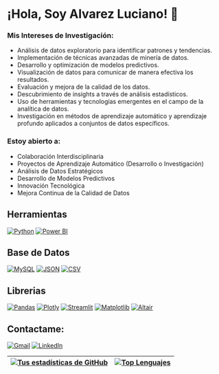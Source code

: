 # ¡Hola, Soy Alvarez Luciano! 👋

### Mis Intereses de Investigación:
- Análisis de datos exploratorio para identificar patrones y tendencias.
- Implementación de técnicas avanzadas de minería de datos.
- Desarrollo y optimización de modelos predictivos.
- Visualización de datos para comunicar de manera efectiva los resultados.
- Evaluación y mejora de la calidad de los datos.
- Descubrimiento de insights a través de análisis estadísticos.
- Uso de herramientas y tecnologías emergentes en el campo de la analítica de datos.
- Investigación en métodos de aprendizaje automático y aprendizaje profundo aplicados a conjuntos de datos específicos.

### Estoy abierto a:

- Colaboración Interdisciplinaria
- Proyectos de Aprendizaje Automático (Desarrollo o Investigación)
- Análisis de Datos Estratégicos
- Desarrollo de Modelos Predictivos
- Innovación Tecnológica
- Mejora Continua de la Calidad de Datos

## Herramientas 
[![Python](https://img.shields.io/badge/Python-3776AB?style=for-the-badge&logo=python&logoColor=white)](https://www.python.org/)
[![Power BI](https://img.shields.io/badge/Power_BI-F2C811?style=for-the-badge&logo=power-bi&logoColor=black)](https://powerbi.microsoft.com/)

## Base de Datos
[![MySQL](https://img.shields.io/badge/MySQL-4479A1?style=for-the-badge&logo=mysql&logoColor=white)](https://www.mysql.com/)
[![JSON](https://img.shields.io/badge/JSON-000000?style=for-the-badge&logo=json&logoColor=white)](https://www.json.org/)
[![CSV](https://img.shields.io/badge/CSV-008080?style=for-the-badge&logo=csv&logoColor=white)](https://en.wikipedia.org/wiki/Comma-separated_values)

## Librerias
[![Pandas](https://img.shields.io/badge/Pandas-150458?style=for-the-badge&logo=pandas&logoColor=white)](https://pandas.pydata.org/)
[![Plotly](https://img.shields.io/badge/Plotly-239120?style=for-the-badge&logo=plotly&logoColor=white)](https://plotly.com/)
[![Streamlit](https://img.shields.io/badge/Streamlit-FF4F2E?style=for-the-badge&logo=streamlit&logoColor=white)](https://streamlit.io/)
[![Matplotlib](https://img.shields.io/badge/Matplotlib-3776AB?style=for-the-badge&logo=python&logoColor=white)](https://matplotlib.org/)
[![Altair](https://img.shields.io/badge/Altair-3366CC?style=for-the-badge&logo=vega-lite&logoColor=white)](https://altair-viz.github.io/)

## Contactame:
[![Gmail](https://img.shields.io/badge/Gmail-D14836?style=for-the-badge&logo=gmail&logoColor=white)](mailto:alvarezlucianoezequiel@gmail.com)
[![LinkedIn](https://img.shields.io/badge/LinkedIn-0A66C2?style=for-the-badge&logo=linkedin&logoColor=white)](https://www.linkedin.com/in/luciano-alvarez-332843285/)

| <a href="https://github.com/LUXI4NO/github-readme-stats"><img align="center" src="https://github-readme-stats.vercel.app/api?username=LUXI4NO&show_icons=true&theme=radical&hide_border=true" alt="Tus estadísticas de GitHub" /></a> | <a href="https://github.com/LUXI4NO/github-readme-stats"><img align="center" src="https://github-readme-stats.vercel.app/api/top-langs/?username=LUXI4NO&layout=compact&hide_border=true" alt="Top Lenguajes" /></a> |
| ------------- | ------------- |



<!--
**themlphdstudent/themlphdstudent** is a ✨ _special_ ✨ repository because its `README.md` (this file) appears on your GitHub profile.

Here are some ideas to get you started:

- 🔭 I’m currently working on ...
- 🌱 I’m currently learning ...
- 👯 I’m looking to collaborate on ...
- 🤔 I’m looking for help with ...
- 💬 Ask me about ...
- 📫 How to reach me: ...
- 😄 Pronouns: ...
- ⚡ Fun fact: ...
-->

